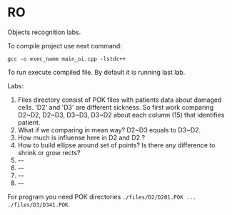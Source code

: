 # RO
Objects recognition labs.

To compile project use next command:

`gcc -o exec_name main_oi.cpp -lstdc++`

To run execute compiled file.
By default it is running last lab.

Labs:
1. Files directory consist of POK files with patients data about damaged cells.
   'D2' and 'D3' are different sickness. So first work comparing D2~D2, D2~D3,
   D3~D3, D3~D2 about each column (15) that identifies patient.
2. What if we comparing in mean way?
   D2~D3 equals to D3~D2.
3. How much is influense here in D2 and D2 ?
4. How to build ellipse around set of points?
   Is there any difference to shrink or grow rects?
5. --
6. --
7. --
8. --

For program you need POK directories `./files/D2/D201.POK ... ./files/D3/D341.POK`.
